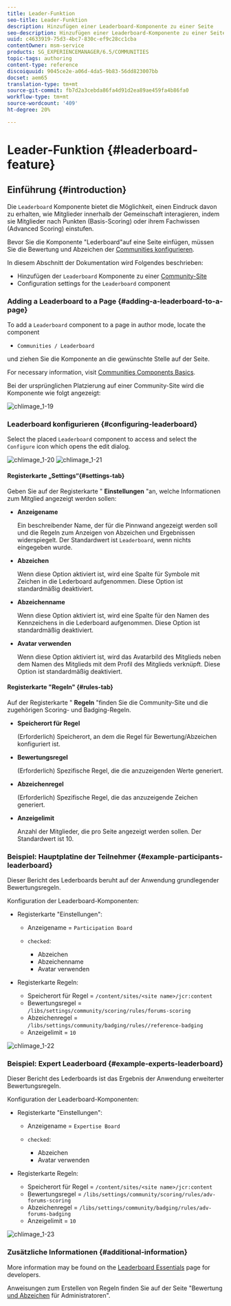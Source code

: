 ```yaml
---
title: Leader-Funktion
seo-title: Leader-Funktion
description: Hinzufügen einer Leaderboard-Komponente zu einer Seite
seo-description: Hinzufügen einer Leaderboard-Komponente zu einer Seite
uuid: c4633919-75d3-4bc7-830c-ef9c28cc1cba
contentOwner: msm-service
products: SG_EXPERIENCEMANAGER/6.5/COMMUNITIES
topic-tags: authoring
content-type: reference
discoiquuid: 9045ce2e-a06d-4da5-9b83-56dd823007bb
docset: aem65
translation-type: tm+mt
source-git-commit: fb7d2a3cebda86fa4d91d2ea89ae459fa4b86fa0
workflow-type: tm+mt
source-wordcount: '409'
ht-degree: 20%

---
```



# Leader-Funktion {#leaderboard-feature}

## Einführung {#introduction}

Die `Leaderboard` Komponente bietet die Möglichkeit, einen Eindruck davon zu erhalten, wie Mitglieder innerhalb der Gemeinschaft interagieren, indem sie Mitglieder nach Punkten (Basis-Scoring) oder ihrem Fachwissen (Advanced Scoring) einstufen.

Bevor Sie die Komponente &quot;Lederboard&quot;auf eine Seite einfügen, müssen Sie die Bewertung und Abzeichen der [Communities konfigurieren](/help/communities/implementing-scoring.md).

In diesem Abschnitt der Dokumentation wird Folgendes beschrieben:

* Hinzufügen der `Leaderboard` Komponente zu einer [Community-Site](/help/communities/overview.md#community-sites)
* Configuration settings for the `Leaderboard` component

### Adding a Leaderboard to a Page {#adding-a-leaderboard-to-a-page}

To add a `Leaderboard` component to a page in author mode, locate the component

* `Communities / Leaderboard`

und ziehen Sie die Komponente an die gewünschte Stelle auf der Seite.

For necessary information, visit [Communities Components Basics](/help/communities/basics.md).

Bei der ursprünglichen Platzierung auf einer Community-Site wird die Komponente wie folgt angezeigt:

![chlimage_1-19](assets/chlimage_1-19.png)

### Leaderboard konfigurieren {#configuring-leaderboard}

Select the placed `Leaderboard` component to access and select the `Configure` icon which opens the edit dialog.

![chlimage_1-20](assets/chlimage_1-20.png) ![chlimage_1-21](assets/chlimage_1-21.png)

#### Registerkarte „Settings“{#settings-tab}

Geben Sie auf der Registerkarte &quot; **Einstellungen** &quot;an, welche Informationen zum Mitglied angezeigt werden sollen:

* **Anzeigename**

   Ein beschreibender Name, der für die Pinnwand angezeigt werden soll und die Regeln zum Anzeigen von Abzeichen und Ergebnissen widerspiegelt.
Der Standardwert ist `Leaderboard`, wenn nichts eingegeben wurde.

* **Abzeichen**

   Wenn diese Option aktiviert ist, wird eine Spalte für Symbole mit Zeichen in die Lederboard aufgenommen.
Diese Option ist standardmäßig deaktiviert.

* **Abzeichenname**

   Wenn diese Option aktiviert ist, wird eine Spalte für den Namen des Kennzeichens in die Lederboard aufgenommen.
Diese Option ist standardmäßig deaktiviert.

* **Avatar verwenden**

   Wenn diese Option aktiviert ist, wird das Avatarbild des Mitglieds neben dem Namen des Mitglieds mit dem Profil des Mitglieds verknüpft.
Diese Option ist standardmäßig deaktiviert.

#### Registerkarte &quot;Regeln&quot; {#rules-tab}

Auf der Registerkarte &quot; **Regeln** &quot;finden Sie die Community-Site und die zugehörigen Scoring- und Badging-Regeln.

* **Speicherort für Regel**

   (Erforderlich) Speicherort, an dem die Regel für Bewertung/Abzeichen konfiguriert ist.

* **Bewertungsregel**

   (Erforderlich) Spezifische Regel, die die anzuzeigenden Werte generiert.

* **Abzeichenregel**

   (Erforderlich) Spezifische Regel, die das anzuzeigende Zeichen generiert.

* **Anzeigelimit**

   Anzahl der Mitglieder, die pro Seite angezeigt werden sollen. Der Standardwert ist 10.

### Beispiel: Hauptplatine der Teilnehmer {#example-participants-leaderboard}

Dieser Bericht des Lederboards beruht auf der Anwendung grundlegender Bewertungsregeln.

Konfiguration der Leaderboard-Komponenten:

* Registerkarte &quot;Einstellungen&quot;:

   * Anzeigename = `Participation Board`
   * `checked`:

      * Abzeichen
      * Abzeichenname
      * Avatar verwenden

* Registerkarte Regeln:

   * Speicherort für Regel = `/content/sites/<site name>/jcr:content`
   * Bewertungsregel = `/libs/settings/community/scoring/rules/forums-scoring`
   * Abzeichenregel = `/libs/settings/community/badging/rules//reference-badging`
   * Anzeigelimit = `10`

![chlimage_1-22](assets/chlimage_1-22.png)

### Beispiel: Expert Leaderboard {#example-experts-leaderboard}

Dieser Bericht des Lederboards ist das Ergebnis der Anwendung erweiterter Bewertungsregeln.

Konfiguration der Leaderboard-Komponenten:

* Registerkarte &quot;Einstellungen&quot;:

   * Anzeigename = `Expertise Board`
   * `checked`:

      * Abzeichen
      * Avatar verwenden

* Registerkarte Regeln:

   * Speicherort für Regel = `/content/sites/<site name>/jcr:content`
   * Bewertungsregel = `/libs/settings/community/scoring/rules/adv-forums-scoring`
   * Abzeichenregel = `/libs/settings/community/badging/rules/adv-forums-badging`
   * Anzeigelimit = `10`

![chlimage_1-23](assets/chlimage_1-23.png)

### Zusätzliche Informationen {#additional-information}

More information may be found on the [Leaderboard Essentials](/help/communities/leaderboard.md) page for developers.

Anweisungen zum Erstellen von Regeln finden Sie auf der Seite &quot;Bewertung [und Abzeichen](/help/communities/implementing-scoring.md) für Administratoren&quot;.
